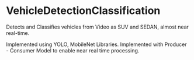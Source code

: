 # VehicleDetectionClassification
Detects and Classifies vehicles from Video as SUV and SEDAN, almost near real-time. 

Implemented using YOLO, MobileNet Libraries.
Implemented with Producer - Consumer Model to enable near real time processing.
